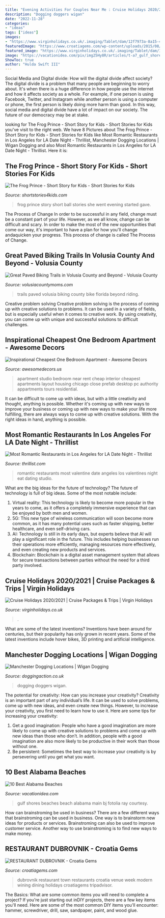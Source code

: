 ```yaml
---
title: "Evening Activities For Couples Near Me : Cruise Holidays 2020/2021"
description: "Dogging doggers wigan"
date: "2022-11-28"
categories:
- "ideas"
tags: ["ideas"]
images:
- "https://www.virginholidays.co.uk/.imaging/Tablet/dam/12f7973a-8a15-458a-98ec-08d7d52c2439.jpg"
featuredImage: "https://www.croatiagems.com/wp-content/uploads/2015/08/Restaurant-Dubrovnik-Dubrovnik-Old-Town-TH.jpg"
featured_image: "https://www.virginholidays.co.uk/.imaging/Tablet/dam/12f7973a-8a15-458a-98ec-08d7d52c2439.jpg"
image: "https://vacationidea.com/pix/img25Hy8R/articles/t-a7_gulf_shores_main_beach_101015_mobi.jpg"
ShowToc: true
author: "Hulda Swift III"
---
```



Social Media and Digital divide: How will the digital divide affect society?
The digital divide is a problem that many people are beginning to worry about. It's when there is a huge difference in how people use the internet and how it affects society as a whole. For example, if one person is using Facebook, Twitter, and Instagram while another person is using a computer or phone, the first person is likely doing more harm than good. In this way, social media and digital divide have a lot of impact on our society. The future of our democracy may be at stake.

	

		
looking for The Frog Prince - Short Story for Kids - Short Stories for Kids you've visit to the right web. We have 8 Pictures about The Frog Prince - Short Story for Kids - Short Stories for Kids like Most Romantic Restaurants in Los Angeles for LA Date Night - Thrillist, Manchester Dogging Locations | Wigan Dogging and also Most Romantic Restaurants in Los Angeles for LA Date Night - Thrillist. Here it is:
		
    
## The Frog Prince - Short Story For Kids - Short Stories For Kids

<img loading=lazy src="https://2.bp.blogspot.com/-V-exB8G84yU/WrJggpS5VNI/AAAAAAAAA2Q/rQSycofvaMMic9gD_t0cxjubeCG6K9CCQCEwYBhgL/s1600/The%2BFrog%2BPrince%2B1.png" onerror="this.onerror=null;this.src='https://tse1.mm.bing.net/th?id=OIP.lcvEUTZ-Lop-4tDFdVwutwHaEK&amp;pid=15.1';" alt="The Frog Prince - Short Story for Kids - Short Stories for Kids">

_Source: shortstories4kids.com_

>frog prince story short ball stories she went evening started gave. 

	

The Process of Change
In order to be successful in any field, change must be a constant part of your life. However, as we all know, change can be difficult and scary. In order to make the most of the new opportunities that come our way, it's important to have a plan for how you'll change andaquicken your progress. This process of change is called The Process of Change.

    
## Great Paved Biking Trails In Volusia County And Beyond - Volusia County

<img loading=lazy src="https://www.vegblogger.com/.a/6a01157163c51e970c01bb087a5af1970d-600wi" onerror="this.onerror=null;this.src='https://tse3.mm.bing.net/th?id=OIP.oeH-QgjOxU2_i9XdH86huQHaHM&amp;pid=15.1';" alt="Great Paved Biking Trails in Volusia County and Beyond - Volusia County">

_Source: volusiacountymoms.com_

>trails paved volusia biking county bike florida beyond riding. 

	

Creative problem solving
Creative problem solving is the process of coming up with creative solutions to problems. It can be used in a variety of fields, but is especially useful when it comes to creative work. By using creativity, you can come up with unique and successful solutions to difficult challenges.

    
## Inspirational Cheapest One Bedroom Apartment - Awesome Decors

<img loading=lazy src="https://www.awesomedecors.us/wp-content/uploads/2019/10/cheapest-one-bedroom-apartment-near-me-bradshomefurnishings-in-cheapest-one-bedroom-apartment.jpg" onerror="this.onerror=null;this.src='https://tse3.mm.bing.net/th?id=OIP.LQ2-5iBGVKXWpKOJBFyIkAHaEK&amp;pid=15.1';" alt="Inspirational Cheapest One Bedroom Apartment - Awesome Decors">

_Source: awesomedecors.us_

>apartment studio bedroom near rent cheap interior cheapest apartments layout housing chicago close prefab desktop pc authority appartments tours residential. 

	

It can be difficult to come up with ideas, but with a little creativity and thought, anything is possible. Whether it's coming up with new ways to improve your business or coming up with new ways to make your life more fulfilling, there are always ways to come up with creative solutions. With the right ideas in hand, anything is possible.

    
## Most Romantic Restaurants In Los Angeles For LA Date Night - Thrillist

<img loading=lazy src="https://assets3.thrillist.com/v1/image/2740378/size/gn-gift_guide_variable_c.jpg" onerror="this.onerror=null;this.src='https://tse3.mm.bing.net/th?id=OIP.UlsB2ARe4eRsbYuC-X1RcQHaE7&amp;pid=15.1';" alt="Most Romantic Restaurants in Los Angeles for LA Date Night - Thrillist">

_Source: thrillist.com_

>romantic restaurants most valentine date angeles los valentines night eat dating studio. 

	

What are the big ideas for the future of technology?
The future of technology is full of big ideas. Some of the most notable include:
1. Virtual reality: This technology is likely to become more popular in the years to come, as it offers a completely immersive experience that can be enjoyed by both men and women.
2. 5G: This new type of wireless communication will soon become more common, as it has many potential uses such as faster shipping, better healthcare, and even self-driving cars.
3. AI: Technology is still in its early days, but experts believe that AI will play a significant role in the future. This includes helping businesses run their operations more efficiently, managing resources more effectively, and even creating new products and services.
4. Blockchain: Blockchain is a digital asset management system that allows for secure transactions between parties without the need for a third party involved.

    
## Cruise Holidays 2020/2021 | Cruise Packages &amp; Trips | Virgin Holidays

<img loading=lazy src="https://www.virginholidays.co.uk/.imaging/Tablet/dam/12f7973a-8a15-458a-98ec-08d7d52c2439.jpg" onerror="this.onerror=null;this.src='https://tse3.mm.bing.net/th?id=OIP.5FzSOxIRg9lmoVhkhZr_fgHaD6&amp;pid=15.1';" alt="Cruise Holidays 2020/2021 | Cruise Packages &amp; Trips | Virgin Holidays">

_Source: virginholidays.co.uk_

>. 

	

What are some of the latest inventions?
Inventions have been around for centuries, but their popularity has only grown in recent years. Some of the latest inventions include hover bikes, 3D printing and artificial intelligence.

    
## Manchester Dogging Locations | Wigan Dogging

<img loading=lazy src="https://www.doggingaction.co.uk/dogging-news/wp-content/uploads/2020/05/d7-736x563.jpg" onerror="this.onerror=null;this.src='https://tse3.mm.bing.net/th?id=OIP.mateNgulE_iRlmGcD5HFvAHaFq&amp;pid=15.1';" alt="Manchester Dogging Locations | Wigan Dogging">

_Source: doggingaction.co.uk_

>dogging doggers wigan. 

	

The potential for creativity: How can you increase your creativity?
Creativity is an important part of any individual’s life. It can be used to solve problems, come up with new ideas, and even create new things. However, to increase your creativity, you first need to learn how to use it. Here are some tips for increasing your creativity: 
1. Get a good imagination: People who have a good imagination are more likely to come up with creative solutions to problems and come up with new ideas than those who don’t. In addition, people with a good imagination are also more likely to be productive in their work than those without one. 
2. Be persistent: Sometimes the best way to increase your creativity is by persevering until you get what you want.

    
## 10 Best Alabama Beaches

<img loading=lazy src="https://vacationidea.com/pix/img25Hy8R/articles/t-a7_gulf_shores_main_beach_101015_mobi.jpg" onerror="this.onerror=null;this.src='https://tse1.mm.bing.net/th?id=OIP.3GV_yeeuuMm9ebggwjuLjAAAAA&amp;pid=15.1';" alt="10 Best Alabama Beaches">

_Source: vacationidea.com_

>gulf shores beaches beach alabama main bj fotolia ray courtesy. 

	

How can brainstroming be used in business?
There are a few different ways that brainstroming can be used in business. One way is to brainstorm new ideas for products or services. Brainstroming can also be used to improve customer service. Another way to use brainstroming is to find new ways to make money.

    
## RESTAURANT DUBROVNIK - Croatia Gems

<img loading=lazy src="https://www.croatiagems.com/wp-content/uploads/2015/08/Restaurant-Dubrovnik-Dubrovnik-Old-Town-TH.jpg" onerror="this.onerror=null;this.src='https://tse3.mm.bing.net/th?id=OIP.q8ZQvshbCq7-cZX6pk91YAHaE8&amp;pid=15.1';" alt="RESTAURANT DUBROVNIK - Croatia Gems">

_Source: croatiagems.com_

>dubrovnik restaurant town restaurants croatia venue week modern wining dining holidays croatiagems tripadvisor. 

	

The Basics: What are some common items you will need to complete a project?
If you're just starting out inDIY projects, there are a few key items you'll need. Here are some of the most common DIY items you'll encounter: hammer, screwdriver, drill, saw, sandpaper, paint, and wood glue.

